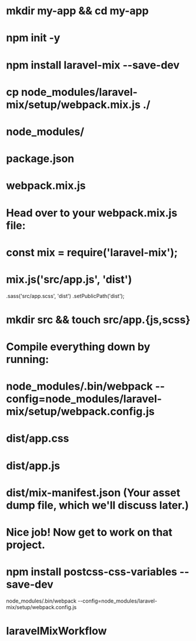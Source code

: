 # mkdir my-app && cd my-app
# npm init -y
# npm install laravel-mix --save-dev
# cp node_modules/laravel-mix/setup/webpack.mix.js ./

# node_modules/
# package.json
# webpack.mix.js

# Head over to your webpack.mix.js file:

# const mix = require('laravel-mix');

# mix.js('src/app.js', 'dist')
   .sass('src/app.scss', 'dist')
   .setPublicPath('dist');

# mkdir src && touch src/app.{js,scss}

# Compile everything down by running:
# node_modules/.bin/webpack --config=node_modules/laravel-mix/setup/webpack.config.js

# dist/app.css
# dist/app.js
# dist/mix-manifest.json (Your asset dump file, which we'll discuss later.)
# Nice job! Now get to work on that project.


# npm install postcss-css-variables --save-dev



node_modules/.bin/webpack --config=node_modules/laravel-mix/setup/webpack.config.js
# laravelMixWorkflow

